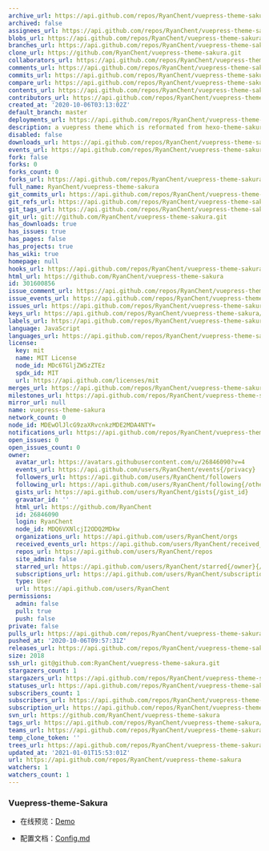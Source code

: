 ```yaml
---
archive_url: https://api.github.com/repos/RyanChent/vuepress-theme-sakura/{archive_format}{/ref}
archived: false
assignees_url: https://api.github.com/repos/RyanChent/vuepress-theme-sakura/assignees{/user}
blobs_url: https://api.github.com/repos/RyanChent/vuepress-theme-sakura/git/blobs{/sha}
branches_url: https://api.github.com/repos/RyanChent/vuepress-theme-sakura/branches{/branch}
clone_url: https://github.com/RyanChent/vuepress-theme-sakura.git
collaborators_url: https://api.github.com/repos/RyanChent/vuepress-theme-sakura/collaborators{/collaborator}
comments_url: https://api.github.com/repos/RyanChent/vuepress-theme-sakura/comments{/number}
commits_url: https://api.github.com/repos/RyanChent/vuepress-theme-sakura/commits{/sha}
compare_url: https://api.github.com/repos/RyanChent/vuepress-theme-sakura/compare/{base}...{head}
contents_url: https://api.github.com/repos/RyanChent/vuepress-theme-sakura/contents/{+path}
contributors_url: https://api.github.com/repos/RyanChent/vuepress-theme-sakura/contributors
created_at: '2020-10-06T03:13:02Z'
default_branch: master
deployments_url: https://api.github.com/repos/RyanChent/vuepress-theme-sakura/deployments
description: a vuepress theme which is reformated from hexo-theme-sakura
disabled: false
downloads_url: https://api.github.com/repos/RyanChent/vuepress-theme-sakura/downloads
events_url: https://api.github.com/repos/RyanChent/vuepress-theme-sakura/events
fork: false
forks: 0
forks_count: 0
forks_url: https://api.github.com/repos/RyanChent/vuepress-theme-sakura/forks
full_name: RyanChent/vuepress-theme-sakura
git_commits_url: https://api.github.com/repos/RyanChent/vuepress-theme-sakura/git/commits{/sha}
git_refs_url: https://api.github.com/repos/RyanChent/vuepress-theme-sakura/git/refs{/sha}
git_tags_url: https://api.github.com/repos/RyanChent/vuepress-theme-sakura/git/tags{/sha}
git_url: git://github.com/RyanChent/vuepress-theme-sakura.git
has_downloads: true
has_issues: true
has_pages: false
has_projects: true
has_wiki: true
homepage: null
hooks_url: https://api.github.com/repos/RyanChent/vuepress-theme-sakura/hooks
html_url: https://github.com/RyanChent/vuepress-theme-sakura
id: 301600856
issue_comment_url: https://api.github.com/repos/RyanChent/vuepress-theme-sakura/issues/comments{/number}
issue_events_url: https://api.github.com/repos/RyanChent/vuepress-theme-sakura/issues/events{/number}
issues_url: https://api.github.com/repos/RyanChent/vuepress-theme-sakura/issues{/number}
keys_url: https://api.github.com/repos/RyanChent/vuepress-theme-sakura/keys{/key_id}
labels_url: https://api.github.com/repos/RyanChent/vuepress-theme-sakura/labels{/name}
language: JavaScript
languages_url: https://api.github.com/repos/RyanChent/vuepress-theme-sakura/languages
license:
  key: mit
  name: MIT License
  node_id: MDc6TGljZW5zZTEz
  spdx_id: MIT
  url: https://api.github.com/licenses/mit
merges_url: https://api.github.com/repos/RyanChent/vuepress-theme-sakura/merges
milestones_url: https://api.github.com/repos/RyanChent/vuepress-theme-sakura/milestones{/number}
mirror_url: null
name: vuepress-theme-sakura
network_count: 0
node_id: MDEwOlJlcG9zaXRvcnkzMDE2MDA4NTY=
notifications_url: https://api.github.com/repos/RyanChent/vuepress-theme-sakura/notifications{?since,all,participating}
open_issues: 0
open_issues_count: 0
owner:
  avatar_url: https://avatars.githubusercontent.com/u/26846090?v=4
  events_url: https://api.github.com/users/RyanChent/events{/privacy}
  followers_url: https://api.github.com/users/RyanChent/followers
  following_url: https://api.github.com/users/RyanChent/following{/other_user}
  gists_url: https://api.github.com/users/RyanChent/gists{/gist_id}
  gravatar_id: ''
  html_url: https://github.com/RyanChent
  id: 26846090
  login: RyanChent
  node_id: MDQ6VXNlcjI2ODQ2MDkw
  organizations_url: https://api.github.com/users/RyanChent/orgs
  received_events_url: https://api.github.com/users/RyanChent/received_events
  repos_url: https://api.github.com/users/RyanChent/repos
  site_admin: false
  starred_url: https://api.github.com/users/RyanChent/starred{/owner}{/repo}
  subscriptions_url: https://api.github.com/users/RyanChent/subscriptions
  type: User
  url: https://api.github.com/users/RyanChent
permissions:
  admin: false
  pull: true
  push: false
private: false
pulls_url: https://api.github.com/repos/RyanChent/vuepress-theme-sakura/pulls{/number}
pushed_at: '2020-10-06T09:57:31Z'
releases_url: https://api.github.com/repos/RyanChent/vuepress-theme-sakura/releases{/id}
size: 2018
ssh_url: git@github.com:RyanChent/vuepress-theme-sakura.git
stargazers_count: 1
stargazers_url: https://api.github.com/repos/RyanChent/vuepress-theme-sakura/stargazers
statuses_url: https://api.github.com/repos/RyanChent/vuepress-theme-sakura/statuses/{sha}
subscribers_count: 1
subscribers_url: https://api.github.com/repos/RyanChent/vuepress-theme-sakura/subscribers
subscription_url: https://api.github.com/repos/RyanChent/vuepress-theme-sakura/subscription
svn_url: https://github.com/RyanChent/vuepress-theme-sakura
tags_url: https://api.github.com/repos/RyanChent/vuepress-theme-sakura/tags
teams_url: https://api.github.com/repos/RyanChent/vuepress-theme-sakura/teams
temp_clone_token: ''
trees_url: https://api.github.com/repos/RyanChent/vuepress-theme-sakura/git/trees{/sha}
updated_at: '2021-01-01T15:53:01Z'
url: https://api.github.com/repos/RyanChent/vuepress-theme-sakura
watchers: 1
watchers_count: 1
---
```


### Vuepress-theme-Sakura

- 在线预览：[Demo](https://jarrychen.cn)

- 配置文档：[Config.md](https://jarrychen.cn/category/frontend/vuepress-theme-sakura.html)
